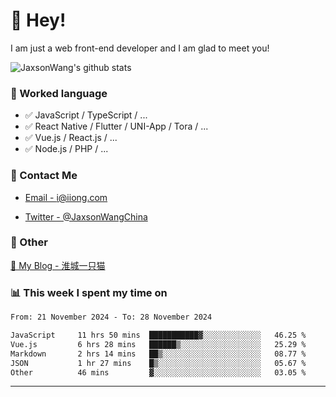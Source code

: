 # 👋 Hey!

I am just a web front-end developer and I am glad to meet you!

![JaxsonWang's github stats](https://github-readme-stats.vercel.app/api?username=JaxsonWang&&show_icons=true&&title_color=1abc9c&&icon_color=1abc9c)


### 📝 Worked language

- ✅ JavaScript / TypeScript / ...
- ✅ React Native / Flutter / UNI-App / Tora / ...
- ✅ Vue.js / React.js / ...
- ✅ Node.js / PHP / ...

### 📮 Contact Me

- [Email - i@iiong.com](mailto:i@iiong.com)

- [Twitter - @JaxsonWangChina](https://twitter.com/JaxsonWangChina)

### 🤪 Other

[📌 My Blog - 淮城一只猫](https://iiong.com)

### 📊 This week I spent my time on

<!--START_SECTION:waka-->

```txt
From: 21 November 2024 - To: 28 November 2024

JavaScript     11 hrs 50 mins  ███████████▓░░░░░░░░░░░░░   46.25 %
Vue.js         6 hrs 28 mins   ██████▒░░░░░░░░░░░░░░░░░░   25.29 %
Markdown       2 hrs 14 mins   ██▒░░░░░░░░░░░░░░░░░░░░░░   08.77 %
JSON           1 hr 27 mins    █▒░░░░░░░░░░░░░░░░░░░░░░░   05.67 %
Other          46 mins         ▓░░░░░░░░░░░░░░░░░░░░░░░░   03.05 %
```

<!--END_SECTION:waka-->

---
